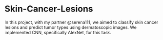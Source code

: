 # Skin-Cancer-Lesions
In this project, with my partner @serena111, we aimed to classify skin cancer lesions and predict tumor types using dermatoscopic images. We implemented CNN, specifically AlexNet, for this task.
